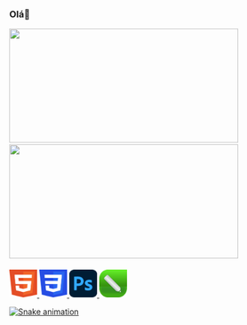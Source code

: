 ### Olá👋
<div data-target="readme-toc.content" class="Box-body px-5 pb-5" style="px-5{padding-right: 0px !important; padding-left: 0px !important;}"></div>
<div  style="display: flex" padding-left="0" padding-right="0"> 
  <a href="https://github.com/ricardolopes2025">
  <img width="412px" height="205em" src="https://github-readme-stats.vercel.app/api?username=ricardolopes2025&show_icons=true&theme=algolia&include_all_commits=true&count_private=true"/>
  <img width="412px" height="205em" src="https://github-readme-stats.vercel.app/api/top-langs/?username=ricardolopes2025&layout=compact&langs_count=7&theme=algolia"/>
</div> 
 <br> 
<div>
  <img  alt="Ricardo-HTML" width="50" height="50"  src="https://github.com/ricardolopes2025/img/blob/201446d87f9e0a6a69c3c6363df269aee0ede88b/html.svg" />
  <img  alt="Ricardo-CSS" width="50" height="50"  src="https://github.com/ricardolopes2025/img/blob/201446d87f9e0a6a69c3c6363df269aee0ede88b/css.svg" />
  <img  alt="Ricardo-PSD" width="50" height="50" src="https://github.com/ricardolopes2025/img/blob/aa62e384b1a46c83a6fb86416f66d0aa384d6273/psd.svg"/>
  <img  alt="Ricardo-CDR" width="50" height="50" src="https://github.com/ricardolopes2025/img/blob/aa62e384b1a46c83a6fb86416f66d0aa384d6273/cdr.svg" />
</div>

<div>  
 
 ![Snake animation](https://github.com/ricardolopes2025/ricardolopes2025/blob/output/github-contribution-grid-snake.svg) 
 
</div>

